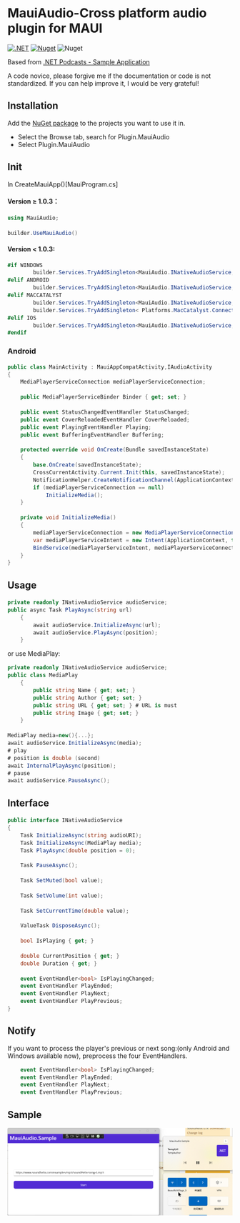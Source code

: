 # MauiAudio-Cross platform audio plugin for MAUI

[![.NET](https://github.com/BeautifulPilgrim/MauiAudio/actions/workflows/dotnet.yml/badge.svg)](https://github.com/BeautifulPilgrim/MauiAudio/actions/workflows/dotnet.yml) [![Nuget](https://img.shields.io/nuget/v/Plugin.MauiAudio)](https://www.nuget.org/packages/Plugin.MauiAudio/) ![Nuget](https://img.shields.io/nuget/dt/Plugin.MauiAudio)

Based from [.NET Podcasts - Sample Application](https://github.com/microsoft/dotnet-podcasts#net-podcasts---sample-application)

A code novice, please forgive me if the documentation or code is not standardized. If you can help improve it, I would be very grateful!

## Installation

Add the [NuGet package](https://www.nuget.org/packages/Plugin.MauiAudio/) to the projects you want to use it in.

- Select the Browse tab, search for Plugin.MauiAudio
- Select Plugin.MauiAudio

## Init
In CreateMauiApp()[MauiProgram.cs]

#### Version ≥ 1.0.3：

```c#
using MauiAudio;

builder.UseMauiAudio()
```
#### Version < 1.0.3:

```c#
#if WINDOWS
        builder.Services.TryAddSingleton<MauiAudio.INativeAudioService, MauiAudio.Platforms.Windows.NativeAudioService>();
#elif ANDROID
        builder.Services.TryAddSingleton<MauiAudio.INativeAudioService, MauiAudio.Platforms.Android.NativeAudioService>();
#elif MACCATALYST
        builder.Services.TryAddSingleton<MauiAudio.INativeAudioService, MauiAudio.Platforms.MacCatalyst.NativeAudioService>();
        builder.Services.TryAddSingleton< Platforms.MacCatalyst.ConnectivityService>();
#elif IOS
        builder.Services.TryAddSingleton<MauiAudio.INativeAudioService, MauiAudio.Platforms.iOS.NativeAudioService>();
#endif
```

### Android

```c#
public class MainActivity : MauiAppCompatActivity,IAudioActivity
{
    MediaPlayerServiceConnection mediaPlayerServiceConnection;

    public MediaPlayerServiceBinder Binder { get; set; }

    public event StatusChangedEventHandler StatusChanged;
    public event CoverReloadedEventHandler CoverReloaded;
    public event PlayingEventHandler Playing;
    public event BufferingEventHandler Buffering;

    protected override void OnCreate(Bundle savedInstanceState)
    {
        base.OnCreate(savedInstanceState);
        CrossCurrentActivity.Current.Init(this, savedInstanceState);
        NotificationHelper.CreateNotificationChannel(ApplicationContext);
        if (mediaPlayerServiceConnection == null)
            InitializeMedia();
    }

    private void InitializeMedia()
    {
        mediaPlayerServiceConnection = new MediaPlayerServiceConnection(this);
        var mediaPlayerServiceIntent = new Intent(ApplicationContext, typeof(MediaPlayerService));
        BindService(mediaPlayerServiceIntent, mediaPlayerServiceConnection, Bind.AutoCreate);
    }
}
```
## Usage

```c#
private readonly INativeAudioService audioService;
public async Task PlayAsync(string url)
    {
        await audioService.InitializeAsync(url);
        await audioService.PlayAsync(position);
    }
```

or use MediaPlay:

```c#
private readonly INativeAudioService audioService;
public class MediaPlay
    {
        public string Name { get; set; }
        public string Author { get; set; }
        public string URL { get; set; } # URL is must
        public string Image { get; set; }
    }

MediaPlay media=new(){...};
await audioService.InitializeAsync(media);
# play 
# position is double (second)
await InternalPlayAsync(position);
# pause
await audioService.PauseAsync();
```

## Interface

```c#
public interface INativeAudioService
{
    Task InitializeAsync(string audioURI);
    Task InitializeAsync(MediaPlay media);
    Task PlayAsync(double position = 0);

    Task PauseAsync();

    Task SetMuted(bool value);

    Task SetVolume(int value);

    Task SetCurrentTime(double value);

    ValueTask DisposeAsync();

    bool IsPlaying { get; }

    double CurrentPosition { get; }
    double Duration { get; }

    event EventHandler<bool> IsPlayingChanged;
    event EventHandler PlayEnded;
    event EventHandler PlayNext;
    event EventHandler PlayPrevious;
}
```

## Notify

If you want to process the player's previous or next song:(only Android and Windows available now), preprocess the four EventHandlers.

```c#
    event EventHandler<bool> IsPlayingChanged;
    event EventHandler PlayEnded;
    event EventHandler PlayNext;
    event EventHandler PlayPrevious;
```

## Sample

![Snipaste_2022-10-11_21-35-57](README.assets\Snipaste_2022-10-11_21-35-57.png)
